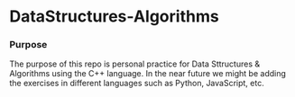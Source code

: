 # DataStructures-Algorithms

### Purpose
The purpose of this repo is personal practice for Data Sttructures & Algorithms using the C++ language.
In the near future we might be adding the exercises in different languages such as Python, JavaScript, etc.